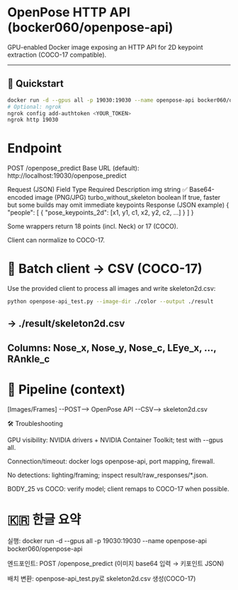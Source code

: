 # OpenPose HTTP API (bocker060/openpose-api)

GPU-enabled Docker image exposing an HTTP API for 2D keypoint extraction (COCO-17 compatible).

---

## 🚀 Quickstart

```bash
docker run -d --gpus all -p 19030:19030 --name openpose-api bocker060/openpose-api
# Optional: ngrok
ngrok config add-authtoken <YOUR_TOKEN>
ngrok http 19030
```

# Endpoint

POST /openpose_predict
Base URL (default): http://localhost:19030/openpose_predict

Request (JSON)
Field	Type	Required	Description
img	string	✅	Base64-encoded image (PNG/JPG)
turbo_without_skeleton	boolean		If true, faster but some builds may omit immediate keypoints
Response (JSON example)
{
  "people": [
    { "pose_keypoints_2d": [x1, y1, c1, x2, y2, c2, ...] }
  ]
}


Some wrappers return 18 points (incl. Neck) or 17 (COCO).

Client can normalize to COCO-17.

# 🧪 Batch client → CSV (COCO-17)

Use the provided client to process all images and write skeleton2d.csv:

```bash
python openpose-api_test.py --image-dir ./color --output ./result
```

## → ./result/skeleton2d.csv
## Columns: Nose_x, Nose_y, Nose_c, LEye_x, ..., RAnkle_c

# 🧱 Pipeline (context)
[Images/Frames] --POST--> OpenPose API --CSV--> skeleton2d.csv

🛠️ Troubleshooting

GPU visibility: NVIDIA drivers + NVIDIA Container Toolkit; test with --gpus all.

Connection/timeout: docker logs openpose-api, port mapping, firewall.

No detections: lighting/framing; inspect result/raw_responses/*.json.

BODY_25 vs COCO: verify model; client remaps to COCO-17 when possible.

# 🇰🇷 한글 요약

실행: docker run -d --gpus all -p 19030:19030 --name openpose-api bocker060/openpose-api

엔드포인트: POST /openpose_predict (이미지 base64 입력 → 키포인트 JSON)

배치 변환: openpose-api_test.py로 skeleton2d.csv 생성(COCO-17)
